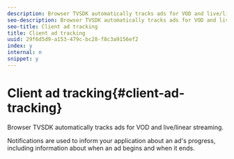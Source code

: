 ```yaml
---
description: Browser TVSDK automatically tracks ads for VOD and live/linear streaming.
seo-description: Browser TVSDK automatically tracks ads for VOD and live/linear streaming.
seo-title: Client ad tracking
title: Client ad tracking
uuid: 29f6d5d9-a153-479c-bc28-f8c3a9156ef2
index: y
internal: n
snippet: y
---
```


# Client ad tracking{#client-ad-tracking}

Browser TVSDK automatically tracks ads for VOD and live/linear streaming.

Notifications are used to inform your application about an ad's progress, including information about when an ad begins and when it ends. 
